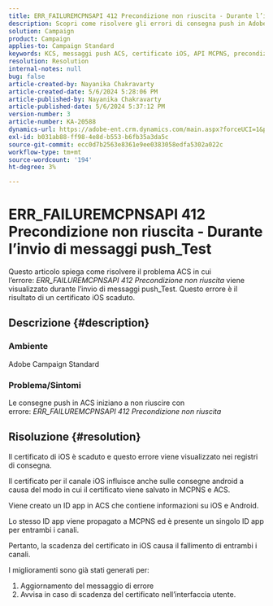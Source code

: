 ```yaml
---
title: ERR_FAILUREMCPNSAPI 412 Precondizione non riuscita - Durante l’invio di messaggi push_Test
description: Scopri come risolvere gli errori di consegna push in Adobe Campaign Standard (ACS) con l’errore ERR_FAILUREMCPNSAPI 412 Precondizione non riuscita.
solution: Campaign
product: Campaign
applies-to: Campaign Standard
keywords: KCS, messaggi push ACS, certificato iOS, API MCPNS, precondizione non riuscita
resolution: Resolution
internal-notes: null
bug: false
article-created-by: Nayanika Chakravarty
article-created-date: 5/6/2024 5:28:06 PM
article-published-by: Nayanika Chakravarty
article-published-date: 5/6/2024 5:37:12 PM
version-number: 3
article-number: KA-20588
dynamics-url: https://adobe-ent.crm.dynamics.com/main.aspx?forceUCI=1&pagetype=entityrecord&etn=knowledgearticle&id=b02361f9-cd0b-ef11-9f8a-6045bd0065b6
exl-id: b031ab88-ff98-4e8d-b553-b6fb35a3da5c
source-git-commit: ecc0d7b2563e8361e9ee0383058edfa5302a022c
workflow-type: tm+mt
source-wordcount: '194'
ht-degree: 3%

---
```


# ERR_FAILUREMCPNSAPI 412 Precondizione non riuscita - Durante l’invio di messaggi push_Test


Questo articolo spiega come risolvere il problema ACS in cui l’errore: *ERR_FAILUREMCPNSAPI 412 Precondizione non riuscita* viene visualizzato durante l’invio di messaggi push_Test. Questo errore è il risultato di un certificato iOS scaduto.

## Descrizione {#description}


### Ambiente

Adobe Campaign Standard

### Problema/Sintomi

Le consegne push in ACS iniziano a non riuscire con errore: *ERR_FAILUREMCPNSAPI 412 Precondizione non riuscita*


## Risoluzione {#resolution}


Il certificato di iOS è scaduto e questo errore viene visualizzato nei registri di consegna.

Il certificato per il canale iOS influisce anche sulle consegne android a causa del modo in cui il certificato viene salvato in MCPNS e ACS.

Viene creato un ID app in ACS che contiene informazioni su iOS e Android.

Lo stesso ID app viene propagato a MCPNS ed è presente un singolo ID app per entrambi i canali.

Pertanto, la scadenza del certificato in iOS causa il fallimento di entrambi i canali.

I miglioramenti sono già stati generati per:

1. Aggiornamento del messaggio di errore
2. Avvisa in caso di scadenza del certificato nell’interfaccia utente.
